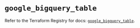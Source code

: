 # `google_bigquery_table`

Refer to the Terraform Registry for docs: [`google_bigquery_table`](https://registry.terraform.io/providers/hashicorp/google/6.24.0/docs/resources/bigquery_table).
